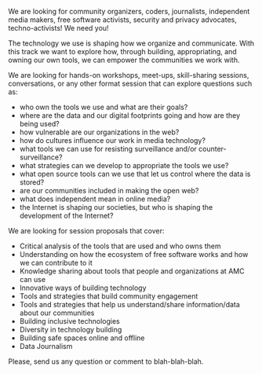 
We are looking for community organizers, coders, journalists, independent media makers, free software activists, security and privacy advocates, techno-activists! We need you!

The technology we use is shaping how we organize and communicate. With this track we want to explore how, through building, appropriating, and owning our own tools, we can empower the communities we work with.

We are looking for hands-on workshops, meet-ups, skill-sharing sessions, conversations, or any other format session that can explore questions such as:

- who own the tools we use and what are their goals?
- where are the data and our digital footprints going and how are they being used?
- how vulnerable are our organizations in the web?
- how do cultures influence our work in media technology?
- what tools we can use for resisting surveillance and/or counter-surveillance?
- what strategies can we develop to appropriate the tools we use?
- what open source tools can we use that let us control where the data is stored?
- are our communities included in making the open web?
- what does independent mean in online media?
- the Internet is shaping our societies, but who is shaping the development of the Internet?

We are looking for session proposals that cover:

- Critical analysis of the tools that are used and who owns them
- Understanding on how the ecosystem of free software works and how we can contribute to it
- Knowledge sharing about tools that people and organizations at AMC can use
- Innovative ways of building technology
- Tools and strategies that build community engagement
- Tools and strategies that help us understand/share information/data about our communities
- Building inclusive technologies
- Diversity in technology building
- Building safe spaces online and offline
- Data Journalism

Please, send us any question or comment to blah-blah-blah.
